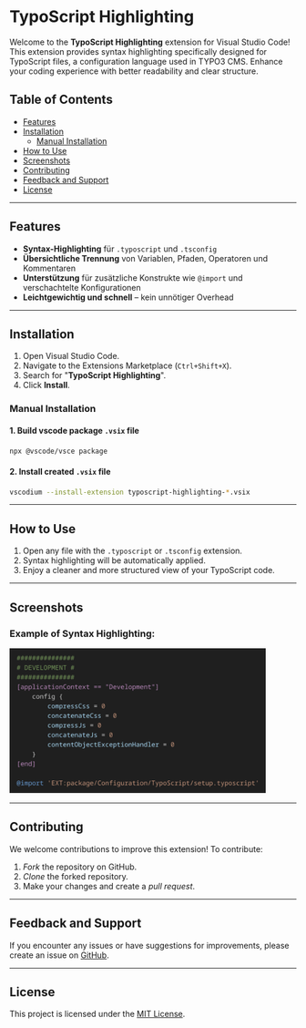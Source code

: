 # TypoScript Highlighting

Welcome to the **TypoScript Highlighting** extension for Visual Studio Code! This extension provides syntax highlighting specifically designed for TypoScript files, a configuration language used in TYPO3 CMS. Enhance your coding experience with better readability and clear structure.

## Table of Contents
- [Features](#features)
- [Installation](#installation)
  - [Manual Installation](#manual-installation)
- [How to Use](#how-to-use)
- [Screenshots](#screenshots)
- [Contributing](#contributing)
- [Feedback and Support](#feedback-and-support)
- [License](#license)

---

## Features
- **Syntax-Highlighting** für `.typoscript` und `.tsconfig`  
- **Übersichtliche Trennung** von Variablen, Pfaden, Operatoren und Kommentaren  
- **Unterstützung** für zusätzliche Konstrukte wie `@import` und verschachtelte Konfigurationen  
- **Leichtgewichtig und schnell** – kein unnötiger Overhead

---

## Installation

1. Open Visual Studio Code.
2. Navigate to the Extensions Marketplace (`Ctrl+Shift+X`).
3. Search for "**TypoScript Highlighting**".
4. Click **Install**.

### Manual Installation

#### 1. Build vscode package `.vsix` file
```bash
npx @vscode/vsce package
```

#### 2. Install created `.vsix` file
```bash
vscodium --install-extension typoscript-highlighting-*.vsix
```

---

## How to Use

1. Open any file with the `.typoscript` or `.tsconfig` extension.
2. Syntax highlighting will be automatically applied.
3. Enjoy a cleaner and more structured view of your TypoScript code.

---

## Screenshots

### Example of Syntax Highlighting:
<img src="images/example.png" alt="Preview of TypoScript Syntax Highlighting" width="450px" />

---

## Contributing

We welcome contributions to improve this extension! To contribute:

1. *Fork* the repository on GitHub.
2. *Clone* the forked repository.
3. Make your changes and create a *pull request*.

---

## Feedback and Support

If you encounter any issues or have suggestions for improvements, please create an issue on [GitHub](https://github.com/StefanSofka/typoscript-highlighting.git).

---

## License

This project is licensed under the [MIT License](LICENSE).
